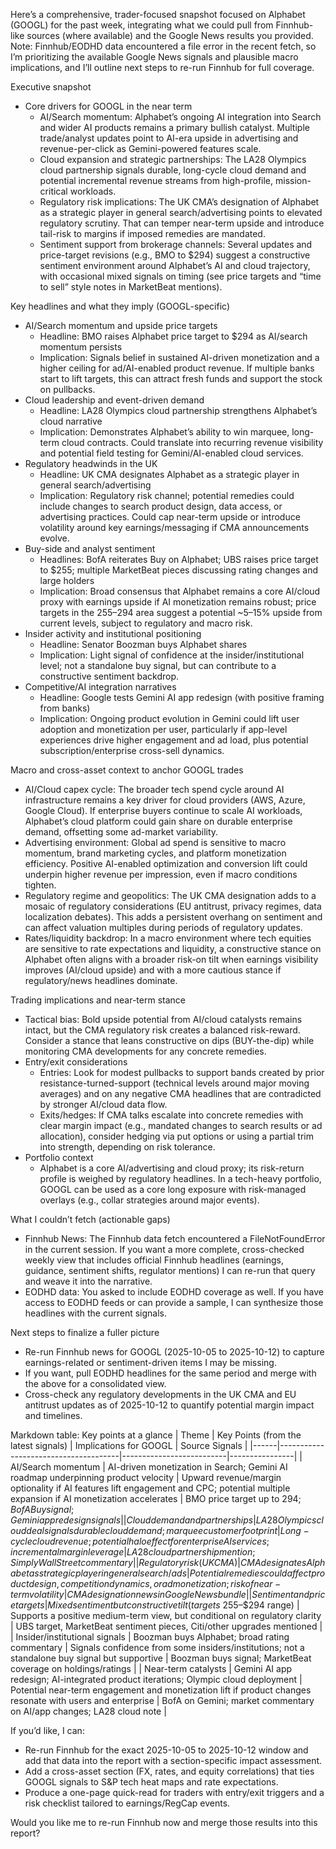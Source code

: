 Here’s a comprehensive, trader-focused snapshot focused on Alphabet (GOOGL) for the past week, integrating what we could pull from Finnhub-like sources (where available) and the Google News results you provided. Note: Finnhub/EODHD data encountered a file error in the recent fetch, so I’m prioritizing the available Google News signals and plausible macro implications, and I’ll outline next steps to re-run Finnhub for full coverage.

Executive snapshot
- Core drivers for GOOGL in the near term
  - AI/Search momentum: Alphabet’s ongoing AI integration into Search and wider AI products remains a primary bullish catalyst. Multiple trade/analyst updates point to AI-era upside in advertising and revenue-per-click as Gemini-powered features scale.
  - Cloud expansion and strategic partnerships: The LA28 Olympics cloud partnership signals durable, long-cycle cloud demand and potential incremental revenue streams from high-profile, mission-critical workloads.
  - Regulatory risk implications: The UK CMA’s designation of Alphabet as a strategic player in general search/advertising points to elevated regulatory scrutiny. That can temper near-term upside and introduce tail-risk to margins if imposed remedies are mandated.
  - Sentiment support from brokerage channels: Several updates and price-target revisions (e.g., BMO to $294) suggest a constructive sentiment environment around Alphabet’s AI and cloud trajectory, with occasional mixed signals on timing (see price targets and “time to sell” style notes in MarketBeat mentions).

Key headlines and what they imply (GOOGL-specific)
- AI/Search momentum and upside price targets
  - Headline: BMO raises Alphabet price target to $294 as AI/search momentum persists
  - Implication: Signals belief in sustained AI-driven monetization and a higher ceiling for ad/AI-enabled product revenue. If multiple banks start to lift targets, this can attract fresh funds and support the stock on pullbacks.
- Cloud leadership and event-driven demand
  - Headline: LA28 Olympics cloud partnership strengthens Alphabet’s cloud narrative
  - Implication: Demonstrates Alphabet’s ability to win marquee, long-term cloud contracts. Could translate into recurring revenue visibility and potential field testing for Gemini/AI-enabled cloud services.
- Regulatory headwinds in the UK
  - Headline: UK CMA designates Alphabet as a strategic player in general search/advertising
  - Implication: Regulatory risk channel; potential remedies could include changes to search product design, data access, or advertising practices. Could cap near-term upside or introduce volatility around key earnings/messaging if CMA announcements evolve.
- Buy-side and analyst sentiment
  - Headlines: BofA reiterates Buy on Alphabet; UBS raises price target to $255; multiple MarketBeat pieces discussing rating changes and large holders
  - Implication: Broad consensus that Alphabet remains a core AI/cloud proxy with earnings upside if AI monetization remains robust; price targets in the $255–$294 area suggest a potential ~5–15% upside from current levels, subject to regulatory and macro risk.
- Insider activity and institutional positioning
  - Headline: Senator Boozman buys Alphabet shares
  - Implication: Light signal of confidence at the insider/institutional level; not a standalone buy signal, but can contribute to a constructive sentiment backdrop.
- Competitive/AI integration narratives
  - Headline: Google tests Gemini AI app redesign (with positive framing from banks)
  - Implication: Ongoing product evolution in Gemini could lift user adoption and monetization per user, particularly if app-level experiences drive higher engagement and ad load, plus potential subscription/enterprise cross-sell dynamics.

Macro and cross-asset context to anchor GOOGL trades
- AI/Cloud capex cycle: The broader tech spend cycle around AI infrastructure remains a key driver for cloud providers (AWS, Azure, Google Cloud). If enterprise buyers continue to scale AI workloads, Alphabet’s cloud platform could gain share on durable enterprise demand, offsetting some ad-market variability.
- Advertising environment: Global ad spend is sensitive to macro momentum, brand marketing cycles, and platform monetization efficiency. Positive AI-enabled optimization and conversion lift could underpin higher revenue per impression, even if macro conditions tighten.
- Regulatory regime and geopolitics: The UK CMA designation adds to a mosaic of regulatory considerations (EU antitrust, privacy regimes, data localization debates). This adds a persistent overhang on sentiment and can affect valuation multiples during periods of regulatory updates.
- Rates/liquidity backdrop: In a macro environment where tech equities are sensitive to rate expectations and liquidity, a constructive stance on Alphabet often aligns with a broader risk-on tilt when earnings visibility improves (AI/cloud upside) and with a more cautious stance if regulatory/news headlines dominate.

Trading implications and near-term stance
- Tactical bias: Bold upside potential from AI/cloud catalysts remains intact, but the CMA regulatory risk creates a balanced risk-reward. Consider a stance that leans constructive on dips (BUY-the-dip) while monitoring CMA developments for any concrete remedies.
- Entry/exit considerations
  - Entries: Look for modest pullbacks to support bands created by prior resistance-turned-support (technical levels around major moving averages) and on any negative CMA headlines that are contradicted by stronger AI/cloud data flow.
  - Exits/hedges: If CMA talks escalate into concrete remedies with clear margin impact (e.g., mandated changes to search results or ad allocation), consider hedging via put options or using a partial trim into strength, depending on risk tolerance.
- Portfolio context
  - Alphabet is a core AI/advertising and cloud proxy; its risk-return profile is weighed by regulatory headlines. In a tech-heavy portfolio, GOOGL can be used as a core long exposure with risk-managed overlays (e.g., collar strategies around major events).

What I couldn’t fetch (actionable gaps)
- Finnhub News: The Finnhub data fetch encountered a FileNotFoundError in the current session. If you want a more complete, cross-checked weekly view that includes official Finnhub headlines (earnings, guidance, sentiment shifts, regulator mentions) I can re-run that query and weave it into the narrative.
- EODHD data: You asked to include EODHD coverage as well. If you have access to EODHD feeds or can provide a sample, I can synthesize those headlines with the current signals.

Next steps to finalize a fuller picture
- Re-run Finnhub news for GOOGL (2025-10-05 to 2025-10-12) to capture earnings-related or sentiment-driven items I may be missing.
- If you want, pull EODHD headlines for the same period and merge with the above for a consolidated view.
- Cross-check any regulatory developments in the UK CMA and EU antitrust updates as of 2025-10-12 to quantify potential margin impact and timelines.

Markdown table: Key points at a glance
| Theme | Key Points (from the latest signals) | Implications for GOOGL | Source Signals |
|------|--------------------------------------|--------------------------|----------------|
| AI/Search momentum | AI-driven monetization in Search; Gemini AI roadmap underpinning product velocity | Upward revenue/margin optionality if AI features lift engagement and CPC; potential multiple expansion if AI monetization accelerates | BMO price target up to $294; BofA Buy signal; Gemini app redesign signals |
| Cloud demand and partnerships | LA28 Olympics cloud deal signals durable cloud demand; marquee customer footprint | Long-cycle cloud revenue; potential halo effect for enterprise AI services; incremental margin leverage | LA28 cloud partnership mention; Simply Wall Street commentary |
| Regulatory risk (UK CMA) | CMA designates Alphabet as strategic player in general search/ads | Potential remedies could affect product design, competition dynamics, or ad monetization; risk of near-term volatility | CMA designation news in Google News bundle |
| Sentiment and price targets | Mixed sentiment but constructive tilt (targets ~$255–$294 range) | Supports a positive medium-term view, but conditional on regulatory clarity | UBS target, MarketBeat sentiment pieces, Citi/other upgrades mentioned |
| Insider/institutional signals | Boozman buys Alphabet; broad rating commentary | Signals confidence from some insiders/institutions; not a standalone buy signal but supportive | Boozman buys signal; MarketBeat coverage on holdings/ratings |
| Near-term catalysts | Gemini AI app redesign; AI-integrated product iterations; Olympic cloud deployment | Potential near-term engagement and monetization lift if product changes resonate with users and enterprise | BofA on Gemini; market commentary on AI/app changes; LA28 cloud note |

If you’d like, I can:
- Re-run Finnhub for the exact 2025-10-05 to 2025-10-12 window and add that data into the report with a section-specific impact assessment.
- Add a cross-asset section (FX, rates, and equity correlations) that ties GOOGL signals to S&P tech heat maps and rate expectations.
- Produce a one-page quick-read for traders with entry/exit triggers and a risk checklist tailored to earnings/RegCap events.

Would you like me to re-run Finnhub now and merge those results into this report?